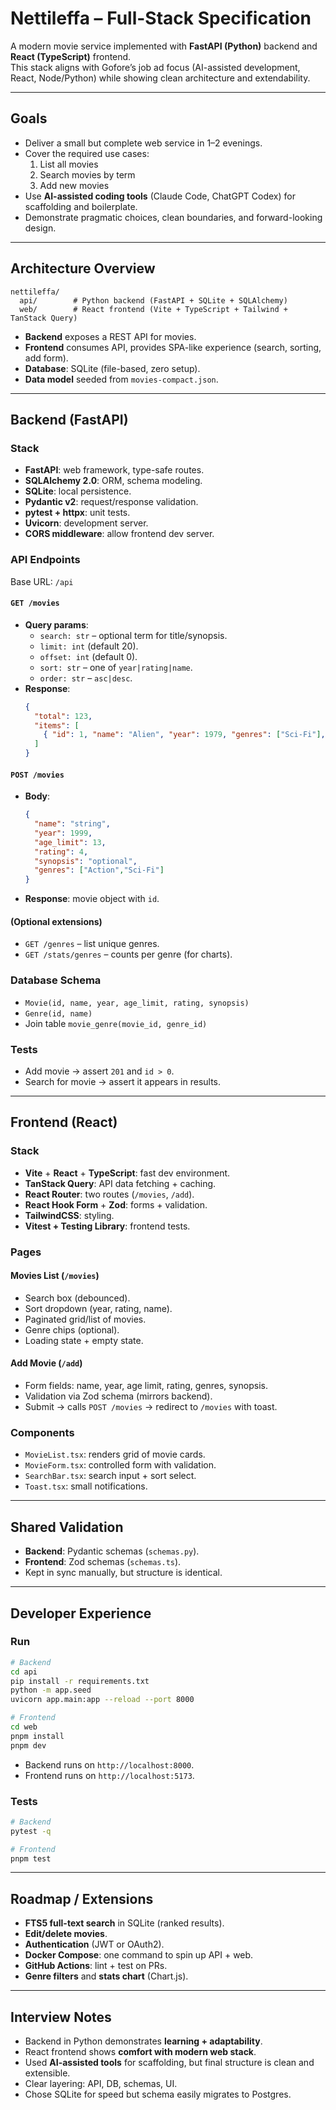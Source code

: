 # Nettileffa – Full-Stack Specification

A modern movie service implemented with **FastAPI (Python)** backend and **React (TypeScript)** frontend.  
This stack aligns with Gofore’s job ad focus (AI-assisted development, React, Node/Python) while showing clean architecture and extendability.

---

## Goals
- Deliver a small but complete web service in 1–2 evenings.
- Cover the required use cases:
  1. List all movies
  2. Search movies by term
  3. Add new movies
- Use **AI-assisted coding tools** (Claude Code, ChatGPT Codex) for scaffolding and boilerplate.
- Demonstrate pragmatic choices, clean boundaries, and forward-looking design.

---

## Architecture Overview
```
nettileffa/
  api/        # Python backend (FastAPI + SQLite + SQLAlchemy)
  web/        # React frontend (Vite + TypeScript + Tailwind + TanStack Query)
```

- **Backend** exposes a REST API for movies.
- **Frontend** consumes API, provides SPA-like experience (search, sorting, add form).
- **Database**: SQLite (file-based, zero setup).
- **Data model** seeded from `movies-compact.json`.

---

## Backend (FastAPI)

### Stack
- **FastAPI**: web framework, type-safe routes.
- **SQLAlchemy 2.0**: ORM, schema modeling.
- **SQLite**: local persistence.
- **Pydantic v2**: request/response validation.
- **pytest + httpx**: unit tests.
- **Uvicorn**: development server.
- **CORS middleware**: allow frontend dev server.

### API Endpoints
Base URL: `/api`

#### `GET /movies`
- **Query params**:
  - `search: str` – optional term for title/synopsis.
  - `limit: int` (default 20).
  - `offset: int` (default 0).
  - `sort: str` – one of `year|rating|name`.
  - `order: str` – `asc|desc`.
- **Response**:
  ```json
  {
    "total": 123,
    "items": [
      { "id": 1, "name": "Alien", "year": 1979, "genres": ["Sci-Fi"], ... }
    ]
  }
  ```

#### `POST /movies`
- **Body**:
  ```json
  {
    "name": "string",
    "year": 1999,
    "age_limit": 13,
    "rating": 4,
    "synopsis": "optional",
    "genres": ["Action","Sci-Fi"]
  }
  ```
- **Response**: movie object with `id`.

#### (Optional extensions)
- `GET /genres` – list unique genres.
- `GET /stats/genres` – counts per genre (for charts).

### Database Schema
- `Movie(id, name, year, age_limit, rating, synopsis)`
- `Genre(id, name)`  
- Join table `movie_genre(movie_id, genre_id)`

### Tests
- Add movie → assert `201` and `id > 0`.
- Search for movie → assert it appears in results.

---

## Frontend (React)

### Stack
- **Vite** + **React** + **TypeScript**: fast dev environment.
- **TanStack Query**: API data fetching + caching.
- **React Router**: two routes (`/movies`, `/add`).
- **React Hook Form** + **Zod**: forms + validation.
- **TailwindCSS**: styling.
- **Vitest + Testing Library**: frontend tests.

### Pages
#### Movies List (`/movies`)
- Search box (debounced).
- Sort dropdown (year, rating, name).
- Paginated grid/list of movies.
- Genre chips (optional).
- Loading state + empty state.

#### Add Movie (`/add`)
- Form fields: name, year, age limit, rating, genres, synopsis.
- Validation via Zod schema (mirrors backend).
- Submit → calls `POST /movies` → redirect to `/movies` with toast.

### Components
- `MovieList.tsx`: renders grid of movie cards.
- `MovieForm.tsx`: controlled form with validation.
- `SearchBar.tsx`: search input + sort select.
- `Toast.tsx`: small notifications.

---

## Shared Validation
- **Backend**: Pydantic schemas (`schemas.py`).
- **Frontend**: Zod schemas (`schemas.ts`).
- Kept in sync manually, but structure is identical.

---

## Developer Experience
### Run
```bash
# Backend
cd api
pip install -r requirements.txt
python -m app.seed
uvicorn app.main:app --reload --port 8000

# Frontend
cd web
pnpm install
pnpm dev
```

- Backend runs on `http://localhost:8000`.
- Frontend runs on `http://localhost:5173`.

### Tests
```bash
# Backend
pytest -q

# Frontend
pnpm test
```

---

## Roadmap / Extensions
- **FTS5 full-text search** in SQLite (ranked results).
- **Edit/delete movies**.
- **Authentication** (JWT or OAuth2).
- **Docker Compose**: one command to spin up API + web.
- **GitHub Actions**: lint + test on PRs.
- **Genre filters** and **stats chart** (Chart.js).

---

## Interview Notes
- Backend in Python demonstrates **learning + adaptability**.
- React frontend shows **comfort with modern web stack**.
- Used **AI-assisted tools** for scaffolding, but final structure is clean and extensible.
- Clear layering: API, DB, schemas, UI.
- Chose SQLite for speed but schema easily migrates to Postgres.
